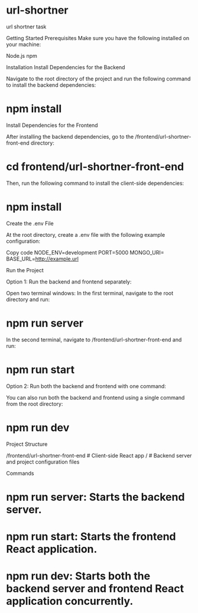 # url-shortner
url shortner task


Getting Started
Prerequisites
Make sure you have the following installed on your machine:

Node.js
npm

Installation
Install Dependencies for the Backend

Navigate to the root directory of the project and run the following command to install the backend dependencies:

# npm install


Install Dependencies for the Frontend

After installing the backend dependencies, go to the /frontend/url-shortner-front-end directory:

# cd frontend/url-shortner-front-end

Then, run the following command to install the client-side dependencies:

# npm install


Create the .env File

At the root directory, create a .env file with the following example configuration:

Copy code
NODE_ENV=development
PORT=5000
MONGO_URI=<Your MongoDB Connection URI>
BASE_URL=http://example.url


Run the Project

Option 1: Run the backend and frontend separately:

Open two terminal windows:
In the first terminal, navigate to the root directory and run:

# npm run server

In the second terminal, navigate to /frontend/url-shortner-front-end and run:

# npm run start

Option 2: Run both the backend and frontend with one command:

You can also run both the backend and frontend using a single command from the root directory:

# npm run dev
Project Structure

/frontend/url-shortner-front-end    # Client-side React app
/                              # Backend server and project configuration files


Commands

# npm run server: Starts the backend server.
# npm run start: Starts the frontend React application.
# npm run dev: Starts both the backend server and frontend React application concurrently.